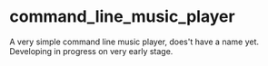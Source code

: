 command_line_music_player
=========================

A very simple command line music player, does't have a name yet. Developing in progress on very early stage.
